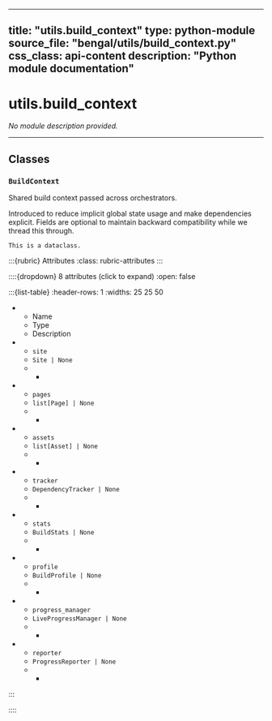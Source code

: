 
---
title: "utils.build_context"
type: python-module
source_file: "bengal/utils/build_context.py"
css_class: api-content
description: "Python module documentation"
---

# utils.build_context

*No module description provided.*

---

## Classes

### `BuildContext`


Shared build context passed across orchestrators.

Introduced to reduce implicit global state usage and make dependencies explicit.
Fields are optional to maintain backward compatibility while we thread this through.

```{info}
This is a dataclass.
```

:::{rubric} Attributes
:class: rubric-attributes
:::

::::{dropdown} 8 attributes (click to expand)
:open: false

:::{list-table}
:header-rows: 1
:widths: 25 25 50

* - Name
  - Type
  - Description
* - `site`
  - `Site | None`
  - -
* - `pages`
  - `list[Page] | None`
  - -
* - `assets`
  - `list[Asset] | None`
  - -
* - `tracker`
  - `DependencyTracker | None`
  - -
* - `stats`
  - `BuildStats | None`
  - -
* - `profile`
  - `BuildProfile | None`
  - -
* - `progress_manager`
  - `LiveProgressManager | None`
  - -
* - `reporter`
  - `ProgressReporter | None`
  - -
:::

::::
